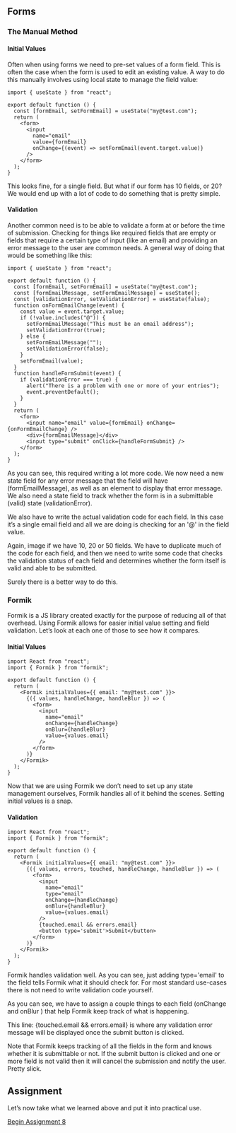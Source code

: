 ## Forms

### The Manual Method

#### Initial Values

Often when using forms we need to pre-set values of a form field. This is often the case when the form is used to edit an existing value. A way to do this manually involves using local state to manage the field value:

```
import { useState } from "react";

export default function () {
  const [formEmail, setFormEmail] = useState("my@test.com");
  return (
    <form>
      <input
        name="email"
        value={formEmail}
        onChange={(event) => setFormEmail(event.target.value)}
      />
    </form>
  );
}
```

This looks fine, for a single field. But what if our form has 10 fields, or 20? We would end up with a lot of code to do something that is pretty simple. 

#### Validation

Another common need is to be able to validate a form at or before the time of submission. Checking for things like required fields that are empty or fields that require a certain type of input (like an email) and providing an error message to the user are common needs. A general way of doing that would be something like this:

```
import { useState } from "react";

export default function () {
  const [formEmail, setFormEmail] = useState("my@test.com");
  const [formEmailMessage, setFormEmailMessage] = useState();
  const [validationError, setValidationError] = useState(false);
  function onFormEmailChange(event) {
    const value = event.target.value;
    if (!value.includes("@")) {
      setFormEmailMessage("This must be an email address");
      setValidationError(true);
    } else {
      setFormEmailMessage("");
      setValidationError(false);
    }
    setFormEmail(value);
  }
  function handleFormSubmit(event) {
    if (validationError === true) {
      alert("There is a problem with one or more of your entries");
      event.preventDefault();
    }
  }
  return (
    <form>
      <input name="email" value={formEmail} onChange={onFormEmailChange} />
      <div>{formEmailMessage}</div>
      <input type="submit" onClick={handleFormSubmit} />
    </form>
  );
}
```

As you can see, this required writing a lot more code. We now need a new state field for any error message that the field will have (formEmailMessage), as well as an element to display that error message. We also need a state field to track whether the form is in a submittable (valid) state (validationError). 

We also have to write the actual validation code for each field. In this case it’s a single email field and all we are doing is checking for an '@' in the field value. 

Again, image if we have 10, 20 or 50 fields. We have to duplicate much of the code for each field, and then we need to write some code that checks the validation status of each field and determines whether the form itself is valid and able to be submitted. 

Surely there is a better way to do this.

### Formik

Formik is a JS library created exactly for the purpose of reducing all of that overhead. Using Formik allows for easier initial value setting and field validation. Let’s look at each one of those to see how it compares.

#### Initial Values

```
import React from "react";
import { Formik } from "formik";

export default function () {
  return (
    <Formik initialValues={{ email: "my@test.com" }}>
      {({ values, handleChange, handleBlur }) => (
        <form>
          <input
            name="email"
            onChange={handleChange}
            onBlur={handleBlur}
            value={values.email}
          />
        </form>
      )}
    </Formik>
  );
}
```

Now that we are using Formik we don’t need to set up any state management ourselves, Formik handles all of it behind the scenes. Setting initial values is a snap.

#### Validation

```
import React from "react";
import { Formik } from "formik";

export default function () {
  return (
    <Formik initialValues={{ email: "my@test.com" }}>
      {({ values, errors, touched, handleChange, handleBlur }) => (
        <form>
          <input
            name="email"
            type="email"
            onChange={handleChange}
            onBlur={handleBlur}
            value={values.email}
          />
          {touched.email && errors.email}
          <button type='submit'>Submit</button>
        </form>
      )}
    </Formik>
  );
}
```

Formik handles validation well. As you can see, just adding type='email' to the field tells Formik what it should check for. For most standard use-cases there is not need to write validation code yourself. 

As you can see, we have to assign a couple things to each field (onChange and onBlur ) that help Formik keep track of what is happening. 

This line: {touched.email && errors.email} is where any validation error message will be displayed once the submit button is clicked.

Note that Formik keeps tracking of all the fields in the form and knows whether it is submittable or not. If the submit button is clicked and one or more field is not valid then it will cancel the submission and notify the user. Pretty slick.

## Assignment

Let’s now take what we learned above and put it into practical use.

[Begin Assignment 8]()